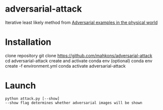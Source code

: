 # adversarial-attack
Iterative least likely method from [Adversarial examples in the physical world](https://arxiv.org/pdf/1607.02533.pdf)

# Installation
clone repository
    git clone https://github.com/mahkons/adversarial-attack 
    cd adversarial-attack
create and activate conda env (optional)
    conda env create -f environment.yml
    conda activate adversarial-attack

# Launch
    python attack.py [--show]
    --show flag determines whether adversarial images will be shown
